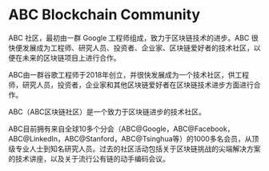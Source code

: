# 

# ABC Blockchain Community

ABC 社区，最初由一群 Google 工程师组成，致力于区块链技术的进步。ABC 很快便发展成为工程师、研究人员、投资者、企业家、区块链爱好者的技术社区，以便在未来的区块链项目上进行合作。

ABC由一群谷歌工程师于2018年创立，并很快发展成为一个技术社区，供工程师，研究人员，投资者，企业家和其他区块链爱好者在区块链技术进步方面进行合作。

ABC（ABC区块链社区）是一个致力于区块链进步的技术社区。

ABC目前拥有来自全球10多个分会（ABC@Google，ABC@Facebook，ABC@LinkedIn，ABC@Stanford，ABC@Tsinghua等）的1000多名会员，从顶级专业人士到知名研究人员。过去的社区活动包括关于区块链挑战的尖端解决方案的技术讲座，以及关于流行公有链的动手编码会议。

